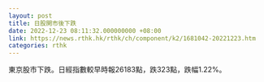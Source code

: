 ```yaml
---
layout: post
title: 日股開市後下跌
date: 2022-12-23 08:11:32.000000000 +08:00
link: https://news.rthk.hk/rthk/ch/component/k2/1681042-20221223.htm
categories: rthk
---
```


東京股市下跌。日經指數較早時報26183點，跌323點，跌幅1.22%。
